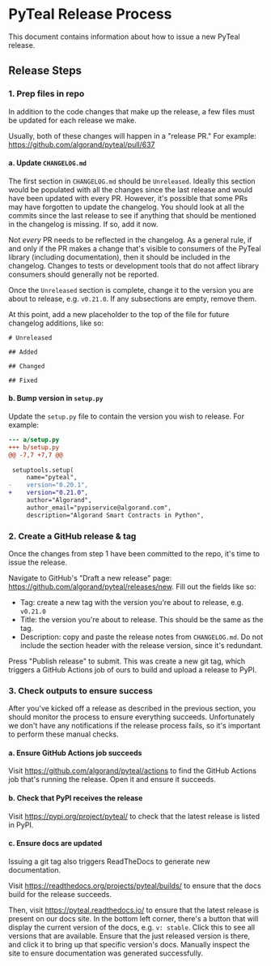 # PyTeal Release Process

This document contains information about how to issue a new PyTeal release.

## Release Steps

### 1. Prep files in repo 

In addition to the code changes that make up the release, a few files must be updated for each release we make.

Usually, both of these changes will happen in a "release PR." For example: https://github.com/algorand/pyteal/pull/637

#### a. Update `CHANGELOG.md`

The first section in `CHANGELOG.md` should be `Unreleased`. Ideally this section would be populated with all the changes since the last release and would have been updated with every PR. However, it's possible that some PRs may have forgotten to update the changelog. You should look at all the commits since the last release to see if anything that should be mentioned in the changelog is missing. If so, add it now.

Not _every_ PR needs to be reflected in the changelog. As a general rule, if and only if the PR makes a change that's visible to consumers of the PyTeal library (including documentation), then it should be included in the changelog. Changes to tests or development tools that do not affect library consumers should generally not be reported.

Once the `Unreleased` section is complete, change it to the version you are about to release, e.g. `v0.21.0`. If any subsections are empty, remove them.

At this point, add a new placeholder to the top of the file for future changelog additions, like so:

```
# Unreleased

## Added

## Changed

## Fixed
```

#### b. Bump version in `setup.py`

Update the `setup.py` file to contain the version you wish to release. For example:

```diff
--- a/setup.py
+++ b/setup.py
@@ -7,7 +7,7 @@
 
 setuptools.setup(
     name="pyteal",
-    version="0.20.1",
+    version="0.21.0",
     author="Algorand",
     author_email="pypiservice@algorand.com",
     description="Algorand Smart Contracts in Python",
```

### 2. Create a GitHub release & tag

Once the changes from step 1 have been committed to the repo, it's time to issue the release.

Navigate to GitHub's "Draft a new release" page: https://github.com/algorand/pyteal/releases/new. Fill out the fields like so:
* Tag: create a new tag with the version you're about to release, e.g. `v0.21.0`
* Title: the version you're about to release. This should be the same as the tag.
* Description: copy and paste the release notes from `CHANGELOG.md`. Do not include the section header with the release version, since it's redundant.

Press "Publish release" to submit. This was create a new git tag, which triggers a GitHub Actions job of ours to build and upload a release to PyPI.

### 3. Check outputs to ensure success

After you've kicked off a release as described in the previous section, you should monitor the process to ensure everything succeeds. Unfortunately we don't have any notifications if the release process fails, so it's important to perform these manual checks.

#### a. Ensure GitHub Actions job succeeds

Visit https://github.com/algorand/pyteal/actions to find the GitHub Actions job that's running the release. Open it and ensure it succeeds.

#### b. Check that PyPI receives the release

Visit https://pypi.org/project/pyteal/ to check that the latest release is listed in PyPI.

#### c. Ensure docs are updated

Issuing a git tag also triggers ReadTheDocs to generate new documentation.

Visit https://readthedocs.org/projects/pyteal/builds/ to ensure that the docs build for the release succeeds.

Then, visit https://pyteal.readthedocs.io/ to ensure that the latest release is present on our docs site. In the bottom left corner, there's a button that will display the current version of the docs, e.g. `v: stable`. Click this to see all versions that are available. Ensure that the just released version is there, and click it to bring up that specific version's docs. Manually inspect the site to ensure documentation was generated successfully.

